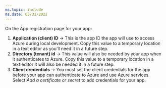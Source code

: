 ```yaml
---
ms.topic: include
ms.date: 03/31/2022
---
```

On the App registration page for your app:

1. **Application (client) ID** &rarr; This is the app ID the app will use to access Azure during local development. Copy this value to a temporary location in a text editor as you'll need it in a future step.
1. **Directory (tenant) id** &rarr; This value will also be needed by your app when it authenticates to Azure.  Copy this value to a temporary location in a text editor it will also be needed it in a future step.
1. **Client credentials** &rarr; You must set the client credentials for the app before your app can authenticate to Azure and use Azure services.  Select *Add a certificate or secret* to add credentials for your app.
